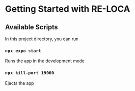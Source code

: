 # Getting Started with RE-LOCA

## Available Scripts

In this project directory, you can run

### `npx expo start`

Runs the app in the development mode

### `npx kill-port 19000`

Ejects the app
